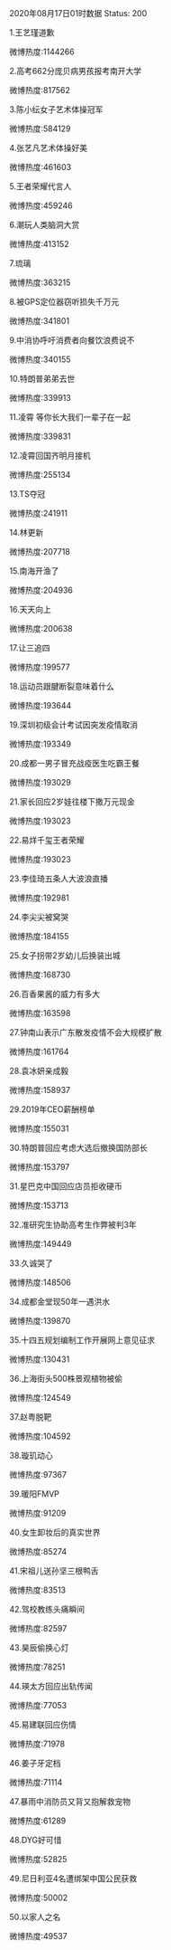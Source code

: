 2020年08月17日01时数据
Status: 200

1.王艺瑾道歉

微博热度:1144266

2.高考662分庞贝病男孩报考南开大学

微博热度:817562

3.陈小纭女子艺术体操冠军

微博热度:584129

4.张艺凡艺术体操好美

微博热度:461603

5.王者荣耀代言人

微博热度:459246

6.潮玩人类脑洞大赏

微博热度:413152

7.琉璃

微博热度:363215

8.被GPS定位器窃听损失千万元

微博热度:341801

9.中消协呼吁消费者向餐饮浪费说不

微博热度:340155

10.特朗普弟弟去世

微博热度:339913

11.凌霄 等你长大我们一辈子在一起

微博热度:339831

12.凌霄回国齐明月接机

微博热度:255134

13.TS夺冠

微博热度:241911

14.林更新

微博热度:207718

15.南海开渔了

微博热度:204936

16.天天向上

微博热度:200638

17.让三追四

微博热度:199577

18.运动员跟腱断裂意味着什么

微博热度:193644

19.深圳初级会计考试因突发疫情取消

微博热度:193349

20.成都一男子冒充战疫医生吃霸王餐

微博热度:193029

21.家长回应2岁娃往楼下撒万元现金

微博热度:193023

22.易烊千玺王者荣耀

微博热度:193023

23.李佳琦五条人大波浪直播

微博热度:192981

24.李尖尖被窝哭

微博热度:184155

25.女子拐带2岁幼儿后换装出城

微博热度:168730

26.百香果酱的威力有多大

微博热度:163598

27.钟南山表示广东散发疫情不会大规模扩散

微博热度:161764

28.袁冰妍亲成毅

微博热度:158937

29.2019年CEO薪酬榜单

微博热度:155031

30.特朗普回应考虑大选后撤换国防部长

微博热度:153797

31.星巴克中国回应店员拒收硬币

微博热度:153713

32.准研究生协助高考生作弊被判3年

微博热度:149449

33.久诚哭了

微博热度:148506

34.成都金堂现50年一遇洪水

微博热度:139870

35.十四五规划编制工作开展网上意见征求

微博热度:130431

36.上海街头500株景观植物被偷

微博热度:124549

37.赵粤脱靶

微博热度:104592

38.璇玑动心

微博热度:97367

39.暖阳FMVP

微博热度:91209

40.女生卸妆后的真实世界

微博热度:85274

41.宋祖儿送孙坚三根鸭舌

微博热度:83513

42.驾校教练头痛瞬间

微博热度:82597

43.昊辰偷换心灯

微博热度:78251

44.瑛太方回应出轨传闻

微博热度:77053

45.易建联回应伤情

微博热度:71978

46.姜子牙定档

微博热度:71114

47.暴雨中消防员又背又抱解救宠物

微博热度:61289

48.DYG好可惜

微博热度:52825

49.尼日利亚4名遭绑架中国公民获救

微博热度:50002

50.以家人之名

微博热度:49537

